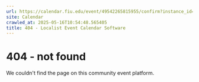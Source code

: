 ```yaml
---
url: https://calendar.fiu.edu/event/49542265815955/confirm?instance_id=49542265821078&return=https%3A%2F%2Fcalendar.fiu.edu%2Fcalendar%3Fevent_types%255B%255D%3D121721
site: Calendar
crawled_at: 2025-05-16T10:54:48.565405
title: 404 - Localist Event Calendar Software
---
```


# 404 - not found
We couldn't find the page on this community event platform.
